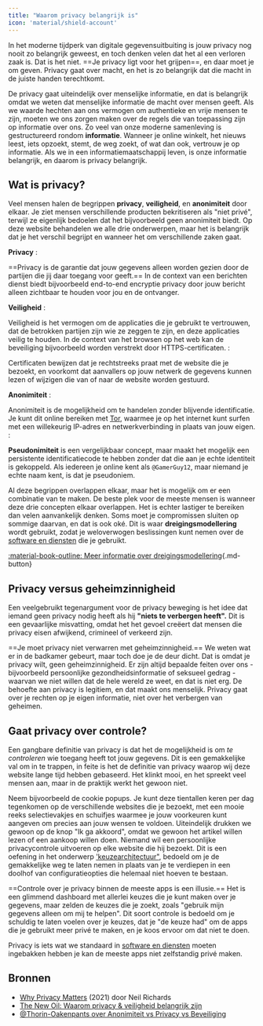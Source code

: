 ```yaml
---
title: "Waarom privacy belangrijk is"
icon: 'material/shield-account'
---
```


In het moderne tijdperk van digitale gegevensuitbuiting is jouw privacy nog nooit zo belangrijk geweest, en toch denken velen dat het al een verloren zaak is. Dat is het niet. ==Je privacy ligt voor het grijpen==, en daar moet je om geven. Privacy gaat over macht, en het is zo belangrijk dat die macht in de juiste handen terechtkomt.

De privacy gaat uiteindelijk over menselijke informatie, en dat is belangrijk omdat we weten dat menselijke informatie de macht over mensen geeft. Als we waarde hechten aan ons vermogen om authentieke en vrije mensen te zijn, moeten we ons zorgen maken over de regels die van toepassing zijn op informatie over ons. Zo veel van onze moderne samenleving is gestructureerd rondom **informatie**. Wanneer je online winkelt, het nieuws leest, iets opzoekt, stemt, de weg zoekt, of wat dan ook, vertrouw je op informatie. Als we in een informatiemaatschappij leven, is onze informatie belangrijk, en daarom is privacy belangrijk.

## Wat is privacy?

Veel mensen halen de begrippen **privacy**, **veiligheid**, en **anonimiteit** door elkaar. Je ziet mensen verschillende producten bekritiseren als "niet privé", terwijl ze eigenlijk bedoelen dat het bijvoorbeeld geen anonimiteit biedt. Op deze website behandelen we alle drie onderwerpen, maar het is belangrijk dat je het verschil begrijpt en wanneer het om verschillende zaken gaat.

<!-- markdownlint-disable-next-line -->
**Privacy**
:

==Privacy is de garantie dat jouw gegevens alleen worden gezien door de partijen die jij daar toegang voor geeft.== In de context van een berichten dienst biedt bijvoorbeeld end-to-end encryptie privacy door jouw bericht alleen zichtbaar te houden voor jou en de ontvanger.

<!-- markdownlint-disable-next-line -->
**Veiligheid**
:

Veiligheid is het vermogen om de applicaties die je gebruikt te vertrouwen, dat de betrokken partijen zijn wie ze zeggen te zijn, en deze applicaties veilig te houden. In de context van het browsen op het web kan de beveiliging bijvoorbeeld worden verstrekt door HTTPS-certificaten.
:

Certificaten bewijzen dat je rechtstreeks praat met de website die je bezoekt, en voorkomt dat aanvallers op jouw netwerk de gegevens kunnen lezen of wijzigen die van of naar de website worden gestuurd.

<!-- markdownlint-disable-next-line -->
**Anonimiteit**
:

Anonimiteit is de mogelijkheid om te handelen zonder blijvende identificatie. Je kunt dit online bereiken met [Tor](../tor.md), waarmee je op het internet kunt surfen met een willekeurig IP-adres en netwerkverbinding in plaats van jouw eigen.
:

**Pseudonimiteit** is een vergelijkbaar concept, maar maakt het mogelijk een persistente identificatiecode te hebben zonder dat die aan je echte identiteit is gekoppeld. Als iedereen je online kent als `@GamerGuy12`, maar niemand je echte naam kent, is dat je pseudoniem.

Al deze begrippen overlappen elkaar, maar het is mogelijk om er een combinatie van te maken. De beste plek voor de meeste mensen is wanneer deze drie concepten elkaar overlappen. Het is echter lastiger te bereiken dan velen aanvankelijk denken. Soms moet je compromissen sluiten op sommige daarvan, en dat is ook oké. Dit is waar **dreigingsmodellering** wordt gebruikt, zodat je weloverwogen beslissingen kunt nemen over de [software en diensten](../tools.md) die je gebruikt.

[:material-book-outline: Meer informatie over dreigingsmodellering](threat-modeling.md ""){.md-button}

## Privacy versus geheimzinnigheid

Een veelgebruikt tegenargument voor de privacy beweging is het idee dat iemand geen privacy nodig heeft als hij **"niets te verbergen heeft".** Dit is een gevaarlijke misvatting, omdat het het gevoel creëert dat mensen die privacy eisen afwijkend, crimineel of verkeerd zijn.

==Je moet privacy niet verwarren met geheimzinnigheid.== We weten wat er in de badkamer gebeurt, maar toch doe je de deur dicht. Dat is omdat je privacy wilt, geen geheimzinnigheid. Er zijn altijd bepaalde feiten over ons - bijvoorbeeld persoonlijke gezondheidsinformatie of seksueel gedrag - waarvan we niet willen dat de hele wereld ze weet, en dat is niet erg. De behoefte aan privacy is legitiem, en dat maakt ons menselijk. Privacy gaat over je rechten op je eigen informatie, niet over het verbergen van geheimen.

## Gaat privacy over controle?

Een gangbare definitie van privacy is dat het de mogelijkheid is om *te controleren* wie toegang heeft tot jouw gegevens. Dit is een gemakkelijke val om in te trappen, in feite is het de definitie van privacy waarop wij deze website lange tijd hebben gebaseerd. Het klinkt mooi, en het spreekt veel mensen aan, maar in de praktijk werkt het gewoon niet.

Neem bijvoorbeeld de cookie popups. Je kunt deze tientallen keren per dag tegenkomen op de verschillende websites die je bezoekt, met een mooie reeks selectievakjes en schuifjes waarmee je jouw voorkeuren kunt aangeven om precies aan jouw wensen te voldoen. Uiteindelijk drukken we gewoon op de knop "Ik ga akkoord", omdat we gewoon het artikel willen lezen of een aankoop willen doen. Niemand wil een persoonlijke privacycontrole uitvoeren op elke website die hij bezoekt. Dit is een oefening in het onderwerp [ 'keuzearchitectuur"](https://en.wikipedia.org/wiki/Choice_architecture), bedoeld om je de gemakkelijke weg te laten nemen in plaats van je te verdiepen in een doolhof van configuratieopties die helemaal niet hoeven te bestaan.

==Controle over je privacy binnen de meeste apps is een illusie.== Het is een glimmend dashboard met allerlei keuzes die je kunt maken over je gegevens, maar zelden de keuzes die je zoekt, zoals "gebruik mijn gegevens alleen om mij te helpen". Dit soort controle is bedoeld om je schuldig te laten voelen over je keuzes, dat je "de keuze had" om de apps die je gebruikt meer privé te maken, en je koos ervoor om dat niet te doen.

Privacy is iets wat we standaard in [software en diensten](../tools.md) moeten ingebakken hebben je kan de meeste apps niet zelfstandig privé maken.

## Bronnen

- [Why Privacy Matters](https://amazon.com/dp/0190939044) (2021) door Neil Richards
- [The New Oil: Waarom privacy & veiligheid belangrijk zijn](https://thenewoil.org/en/guides/prologue/why)
- [@Thorin-Oakenpants over Anonimiteit vs Privacy vs Beveiliging](https://code.privacyguides.dev/privacyguides/privacytools.io/issues/1760#issuecomment-10452)
